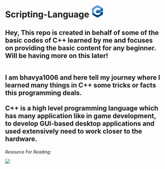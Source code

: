 # Scripting-Language <a href="https://www.w3schools.com/cpp/" target="_blank" rel="noreferrer"> <img src="https://raw.githubusercontent.com/devicons/devicon/master/icons/cplusplus/cplusplus-original.svg" alt="cplusplus" width="40" height="40"/> </a> 

<h2>
Hey, This repo is created in behalf of some of the basic codes of C++ learned by me and focuses on providing the basic content for any beginner.
Will be having more on this later!
<br><br>
<p>
I am bhavya1006 and here tell my journey where I learned many things in C++ some tricks or facts this programming deals.
<br><br>
C++ is a high level programming language which has many application like in game development, to develop GUI-based desktop applications and used extensively need to work closer to the hardware.

</h2>

<i>Resource For Reading:</i> 

<a href='https://www.simplilearn.com/tutorials/cpp-tutorial/top-uses-of-c-plus-plus-programming'><img src='https://www.simplilearn.com/ice9/new_logo.svgz' width=100></a>

